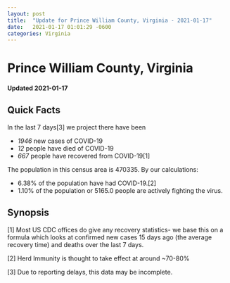 ```yaml
---
layout: post
title:  "Update for Prince William County, Virginia - 2021-01-17"
date:   2021-01-17 01:01:29 -0600
categories: Virginia
---
```


# Prince William County, Virginia
#### Updated 2021-01-17

## Quick Facts

In the last 7 days[3] we project there have been
- *1946* new cases of COVID-19
- *12* people have died of COVID-19
- *667* people have recovered from COVID-19[1]

The population in this census area is 470335. By our calculations:
- 6.38% of the population have had COVID-19.[2]
- 1.10% of the population or 5165.0 people are actively fighting the virus.

## Synopsis




[1] Most US CDC offices do give any recovery statistics- we base this on a formula which looks at confirmed new cases
15 days ago (the average recovery time) and deaths over the last 7 days.

[2] Herd Immunity is thought to take effect at around ~70-80%

[3] Due to reporting delays, this data may be incomplete.
 
    